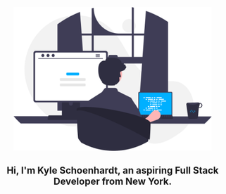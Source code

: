 <div id="header" align="center">
    <img src="images/programmer.svg" width="450px">
    <h2 align="center">Hi, I'm Kyle Schoenhardt, an aspiring Full Stack Developer from New York.</h2>
</div>


